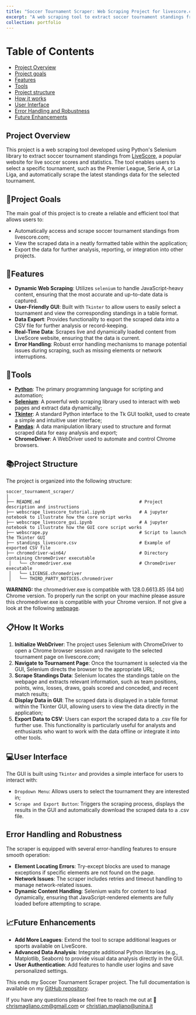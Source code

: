 ```yaml
---
title: "Soccer Tournament Scraper: Web Scraping Project for livescore.com"
excerpt: "A web scraping tool to extract soccer tournament standings from livescore.com."
collection: portfolio
---
```

# Table of Contents
- [Project Overview](#project-overview)
- [Project goals](#project-goals)
- [Features](#features)
- [Tools](#tools)
- [Project structure](#project-structure)
- [How it works](#how-it-works)
- [User Interface](#user-interface)
- [Error Handling and Robustness](#error-handling-and-robustness)
- [Future Enhancements](#future-enhancements)

## Project Overview
This project is a web scraping tool developed using Python's Selenium library to extract soccer tournament standings from [LiveScore](https://www.livescore.com/en/), a popular website for live soccer scores and statistics. The tool enables users to select a specific tournament, such as the Premier League, Serie A, or La Liga, and automatically scrape the latest standings data for the selected tournament.

## 🎯Project Goals
The main goal of this project is to create a reliable and efficient tool that allows users to:

- Automatically access and scrape soccer tournament standings from livescore.com;
- View the scraped data in a neatly formatted table within the application;
- Export the data for further analysis, reporting, or integration into other projects.
 
## 🚀Features
- **Dynamic Web Scraping**: Utilizes `selenium` to handle JavaScript-heavy content, ensuring that the most accurate and up-to-date data is captured.
- **User-Friendly GUI**: Built with `Tkinter` to allow users to easily select a tournament and view the corresponding standings in a table format.
- **Data Export**: Provides functionality to export the scraped data into a CSV file for further analysis or record-keeping.
- **Real-Time Data**: Scrapes live and dynamically loaded content from LiveScore website, ensuring that the data is current.
- **Error Handling**: Robust error handling mechanisms to manage potential issues during scraping, such as missing elements or network interruptions.

## 🔨Tools

- [**Python**](https://www.python.org/): The primary programming language for scripting and automation;
- [**Selenium**](https://selenium-python.readthedocs.io/): A powerful web scraping library used to interact with web pages and extract data dynamically;
- [**Tkinter**](https://docs.python.org/3/library/tkinter.html): A standard Python interface to the Tk GUI toolkit, used to create a simple and intuitive user interface;
- [**Pandas**](https://pandas.pydata.org/docs/index.html): A data manipulation library used to structure and format scraped data for easy analysis and export;
- **ChromeDriver**: A WebDriver used to automate and control Chrome browsers.


## 📚Project Structure
The project is organized into the following structure:

```plaintext
soccer_tournament_scraper/
│
├── README.md                                      # Project description and instructions
├── webscrape_livescore_tutorial.ipynb             # A jupyter notebook to illustrate how the core script works
├── webscrape_livescore_gui.ipynb                  # A jupyter notebook to illustrate how the GUI core script works
├── webscrape.py                                   # Script to launch the Tkinter GUI
├── standings_livescore.csv                        # Example of exported CSV file        
├── chromedriver-win64/                            # Directory containing ChromeDriver executable
 │   └── chromedriver.exe                          # ChromeDriver executable
 │   └── LICENSE.chromedriver                      
 │   └── THIRD_PARTY_NOTICES.chromedriver          
```
**WARNING:** the chromedriver.exe is compatible with 128.0.6613.85 (64 bit) Chrome version. To properly run the script on your machine please assure this chromedriver.exe is compatible with your Chrome version. If not give a look at the following [webpage](https://getwebdriver.com/).

## 📋How It Works
1. **Initialize WebDriver**: The project uses Selenium with ChromeDriver to open a Chrome browser session and navigate to the selected tournament page on livescore.com;
2. **Navigate to Tournament Page**: Once the tournament is selected via the GUI, Selenium directs the browser to the appropriate URL;
3. **Scrape Standings Data**: Selenium locates the standings table on the webpage and extracts relevant information, such as team positions, points, wins, losses, draws, goals scored and conceded, and recent match results;
4. **Display Data in GUI**: The scraped data is displayed in a table format within the Tkinter GUI, allowing users to view the data directly in the application;
5. **Export Data to CSV**: Users can export the scraped data to a .csv file for further use. This functionality is particularly useful for analysts and enthusiasts who want to work with the data offline or integrate it into other tools.

## 💻User Interface
The GUI is built using `Tkinter` and provides a simple interface for users to interact with:
- `Dropdown Menu`: Allows users to select the tournament they are interested in;
- `Scrape and Export Button`: Triggers the scraping process, displays the results in the GUI and automatically download the scraped data to a .csv file.

## Error Handling and Robustness
The scraper is equipped with several error-handling features to ensure smooth operation:
- **Element Locating Errors**: Try-except blocks are used to manage exceptions if specific elements are not found on the page.
- **Network Issues**: The scraper includes retries and timeout handling to manage network-related issues.
- **Dynamic Content Handling**: Selenium waits for content to load dynamically, ensuring that JavaScript-rendered elements are fully loaded before attempting to scrape.

## 📈Future Enhancements
- **Add More Leagues**: Extend the tool to scrape additional leagues or sports available on LiveScore.
- **Advanced Data Analysis**: Integrate additional Python libraries (e.g., Matplotlib, Seaborn) to provide visual data analysis directly in the GUI.
- **User Authentication**: Add features to handle user logins and save personalized settings.

This ends my Soccer Tournament Scraper project. The full documentation is available on my [GitHub repository](https://github.com/ChrisMagliano/soccer_tournament_scraper/tree/main).

If you have any questions please feel free to reach me out at 📧 chrismagliano.cm@gmail.com or christian.magliano@unina.it
